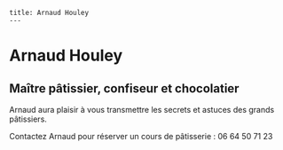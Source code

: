     title: Arnaud Houley
	---

# Arnaud Houley
## Maître pâtissier, confiseur et chocolatier

Arnaud aura plaisir à vous transmettre les secrets et astuces des grands
pâtissiers.

Contactez Arnaud pour réserver un cours de pâtisserie : 06 64 50 71 23
